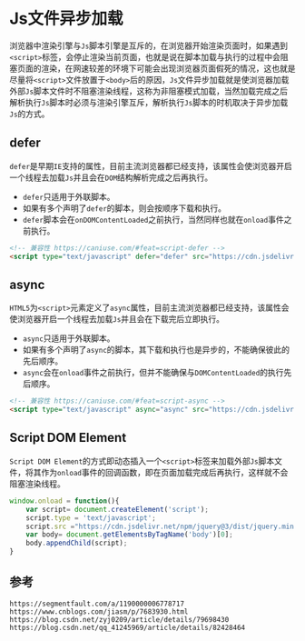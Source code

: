 # Js文件异步加载
浏览器中渲染引擎与`Js`脚本引擎是互斥的，在浏览器开始渲染页面时，如果遇到`<script>`标签，会停止渲染当前页面，也就是说在脚本加载与执行的过程中会阻塞页面的渲染，在网速较差的环境下可能会出现浏览器页面假死的情况，这也就是尽量将`<script>`文件放置于`<body>`后的原因，`Js`文件异步加载就是使浏览器加载外部`Js`脚本文件时不阻塞渲染线程，这称为非阻塞模式加载，当然加载完成之后解析执行`Js`脚本时必须与渲染引擎互斥，解析执行`Js`脚本的时机取决于异步加载`Js`的方式。

## defer
`defer`是早期`IE`支持的属性，目前主流浏览器都已经支持，该属性会使浏览器开启一个线程去加载`Js`并且会在`DOM`结构解析完成之后再执行。
* `defer`只适用于外联脚本。
* 如果有多个声明了`defer`的脚本，则会按顺序下载和执行。
* `defer`脚本会在`onDOMContentLoaded`之前执行，当然同样也就在`onload`事件之前执行。

```html
<!-- 兼容性 https://caniuse.com/#feat=script-defer -->
<script type="text/javascript" defer="defer" src="https://cdn.jsdelivr.net/npm/jquery@3/dist/jquery.min.js" ></script>
```

## async
`HTML5`为`<script>`元素定义了`async`属性，目前主流浏览器都已经支持，该属性会使浏览器开启一个线程去加载`Js`并且会在下载完后立即执行。
* `async`只适用于外联脚本。
* 如果有多个声明了`async`的脚本，其下载和执行也是异步的，不能确保彼此的先后顺序。
* `async`会在`onload`事件之前执行，但并不能确保与`DOMContentLoaded`的执行先后顺序。

```html
<!-- 兼容性 https://caniuse.com/#feat=script-async -->
<script type="text/javascript" async="async" src="https://cdn.jsdelivr.net/npm/jquery@3/dist/jquery.min.js" ></script>
``` 

## Script DOM Element
`Script DOM Element`的方式即动态插入一个`<script>`标签来加载外部`Js`脚本文件，将其作为`onload`事件的回调函数，即在页面加载完成后再执行，这样就不会阻塞渲染线程。

```javascript
window.onload = function(){
    var script= document.createElement('script'); 
    script.type = 'text/javascript'; 
    script.src ="https://cdn.jsdelivr.net/npm/jquery@3/dist/jquery.min.js"; 
    var body= document.getElementsByTagName('body')[0]; 
    body.appendChild(script);
}
```



## 参考

```
https://segmentfault.com/a/1190000006778717
https://www.cnblogs.com/jiasm/p/7683930.html
https://blog.csdn.net/zyj0209/article/details/79698430
https://blog.csdn.net/qq_41245969/article/details/82428464
```
